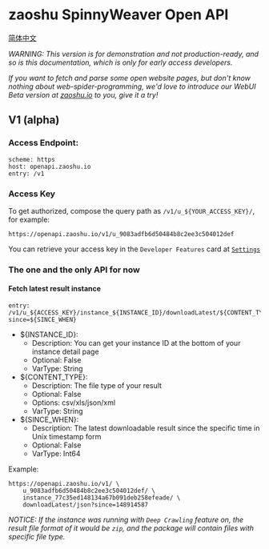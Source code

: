 # zaoshu SpinnyWeaver Open API 

[简体中文](./README.md)

*WARNING: This version is for demonstration and not production-ready, and so is this documentation, which is only for early access developers.*

*If you want to fetch and parse some open website pages, but don't know nothing about web-spider-programming, we'd love to introduce our WebUI Beta version at [zaoshu.io](https://zaoshu.io) to you, give it a try!*

## V1 (alpha)

### Access Endpoint: 

    scheme: https 
    host: openapi.zaoshu.io
    entry: /v1

### Access Key

To get authorized, compose the query path as `/v1/u_${YOUR_ACCESS_KEY}/`, for example:

    https://openapi.zaoshu.io/v1/u_9083adfb6d50484b8c2ee3c504012def

You can retrieve your access key in the `Developer Features` card at [`Settings`](https://dashboard.zaoshu.io/?settings)

### The one and the only API for now

#### Fetch latest result instance

    entry: /v1/u_${ACCESS_KEY}/instance_${INSTANCE_ID}/downloadLatest/${CONTENT_TYPE}/?since=${SINCE_WHEN}

* ${INSTANCE_ID}: 
    * Description: You can get your instance ID at the bottom of your instance detail page
    * Optional: False
    * VarType: String
* ${CONTENT_TYPE}: 
    * Description: The file type of your result
    * Optional: False
    * Options: csv/xls/json/xml
    * VarType: String
* ${SINCE_WHEN}:
    * Description: The latest downloadable result since the specific time in Unix timestamp form 
    * Optional: False
    * VarType: Int64

Example:

    https://openapi.zaoshu.io/v1/ \
        u_9083adfb6d50484b8c2ee3c504012def/ \ 
        instance_77c35ed148134a67b091deb258efeade/ \
        downloadLatest/json?since=148914587

*NOTICE: If the instance was running with `Deep Crawling` feature on, the result file format of it would be `zip`, and the package will contain files with specific file type.*
